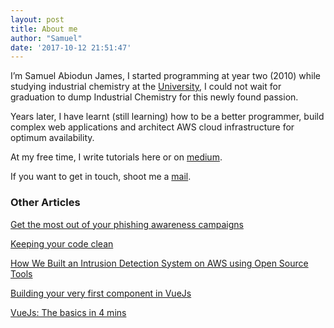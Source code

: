 ```yaml
---
layout: post
title: About me
author: "Samuel"
date: '2017-10-12 21:51:47'
---
```



I’m Samuel Abiodun James, I started programming at year two (2010) while studying industrial chemistry at the [University](https://www.unilorin.edu.ng/), I could not wait for graduation to dump Industrial Chemistry for this newly found passion.

Years later, I have learnt (still learning) how to be a better programmer, build complex web applications and architect AWS cloud infrastructure for optimum availability.

At my free time, I write tutorials here or on [medium](https://medium.com/@samuelabiodun/).
 
If you want to get in touch, shoot me a [mail](mailto:samuel4abiodun@gmail.com). 

### Other Articles

 [Get the most out of your phishing awareness campaigns](https://medium.com/@samuelabiodun/get-the-most-out-of-your-phishing-awareness-campaigns-20f48f3d2d81)

[Keeping your code clean](https://codeburst.io/keeping-your-code-clean-d30bcffd1a10)

[How We Built an Intrusion Detection System on AWS using Open Source Tools](https://medium.com/@samuelabiodun/how-we-built-an-intrusion-detection-system-on-aws-using-open-source-tools-8b755e965d54)

[Building your very first component in VueJs](https://codeburst.io/building-your-very-first-component-with-vuejs-21b4a2f6a15a)

[VueJs: The basics in 4 mins](https://codeburst.io/vuejs-the-basics-in-4-mins-6208df76003d)